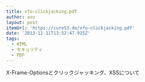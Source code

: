 ```yaml
---
title: xfo-clickjacking.pdf
author: azu
layout: post
itemUrl: 'https://cure53.de/xfo-clickjacking.pdf'
date: '2013-11-11T13:52:47.915Z'
tags:
  - HTML
  - セキュリティ
  - PDF
---
```

X-Frame-Optionsとクリックジャッキング、XSSについて
